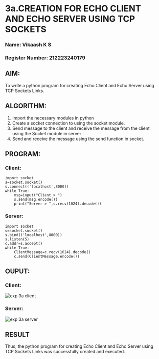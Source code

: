 # 3a.CREATION FOR ECHO CLIENT AND ECHO SERVER USING TCP SOCKETS
### Name: Vikaash K S
### Register Number: 212223240179
## AIM:
To write a python program for creating Echo Client and Echo Server using TCP
Sockets Links.
## ALGORITHM:
1. Import the necessary modules in python
2. Create a socket connection to using the socket module.
3. Send message to the client and receive the message from the client using the Socket module in
 server .
4. Send and receive the message using the send function in socket.
## PROGRAM:
### Client:
```
import socket
s=socket.socket()
s.connect(('localhost',8000))
while True:
    msg=input("Client > ")
    s.send(msg.encode())
    print("Server > ",s.recv(1024).decode())

```
### Server:
```
import socket
s=socket.socket()
s.bind(('localhost',8000))
s.listen(5)
c,addr=s.accept()
while True:
    ClientMessage=c.recv(1024).decode()
    c.send(ClientMessage.encode())

```
## OUPUT:
### Client:
![exp 3a client](https://github.com/user-attachments/assets/e56a6904-39cb-490f-a0b0-9da604a67878)

### Server:
![exp 3a server](https://github.com/user-attachments/assets/160691df-7b53-4d93-ae66-4736a07fd9b0)

## RESULT
Thus, the python program for creating Echo Client and Echo Server using TCP Sockets Links was successfully created and executed.

